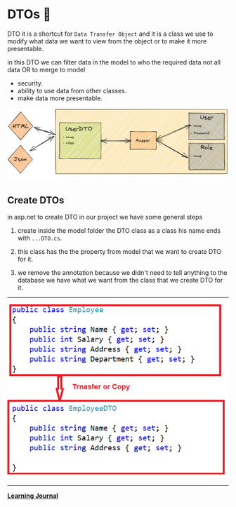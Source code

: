 # DTOs :floppy_disk:
DTO it is a shortcut for `Data Transfer Object` and it is a class we use to modify what data we want to view from the object or to make it more presentable.


in this DTO we can filter data in the model to who the required data not all data OR to merge to model 

- security.
- ability to use data from other classes.
- make data more presentable.


![img](./DTO.PNG)
 
## Create DTOs

in asp.net to create DTO in our project we have some general steps

1. create inside the model folder the DTO class as a class his name ends with `...DTO.cs`.

2. this class has the the property from model that we want to create DTO for it.

3. we remove the annotation because we didn't need to tell anything to the database we have what we want from the class that we create DTO for it.

---
![img](./DTOclass.png)

-------
**[Learning Journal](./LearningJournal.md)**